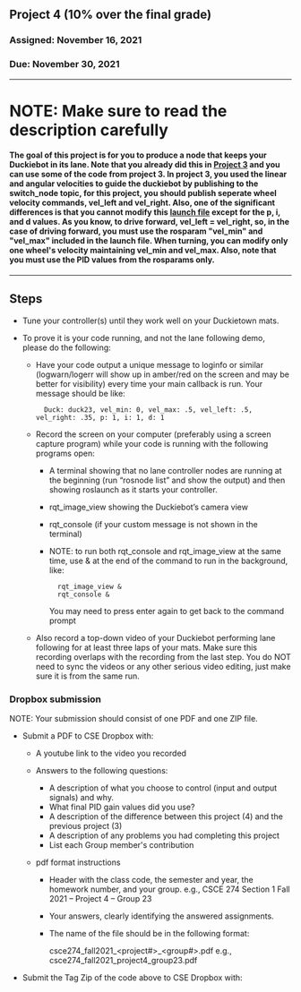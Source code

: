 ## Project 4 (10% over the final grade) 

### Assigned: November 16, 2021
### Due: November 30, 2021

--------

# NOTE: Make sure to read the description carefully

#### The goal of this project is for you to produce a node that keeps your Duckiebot in its lane. Note that you already did this in [Project 3](../project3) and you can use some of the code from project 3. In project 3, you used the linear and angular velocities to guide the duckiebot by publishing to the switch_node topic, for this project, you should publish seperate wheel velocity commands, vel_left and vel_right. Also, one of the significant differences is that you cannot modify this [launch file](./project4.launch) except for the p, i, and d values. As you know, to drive forward, vel_left = vel_right, so, in the case of driving forward, you must use the rosparam "vel_min" and "vel_max" included in the launch file. When turning, you can modify only one wheel's velocity maintaining vel_min and vel_max. Also, note that you must use the PID values from the rosparams only.

--------

## Steps

- Tune your controller(s) until they work well on your Duckietown mats.

- To prove it is your code running, and not the lane following demo, please do the following:
    - Have your code output a unique message to loginfo or similar (logwarn/logerr will show up in amber/red on the screen and may be better for visibility) every time your main callback is run. Your message should be like:
        
            Duck: duck23, vel_min: 0, vel_max: .5, vel_left: .5, vel_right: .35, p: 1, i: 1, d: 1
    - Record the screen on your computer (preferably using a screen capture program) while your code is running with the following programs open:
        - A terminal showing that no lane controller nodes are running at the beginning (run “rosnode list” and show the output) and then showing roslaunch as it starts your controller.
        - rqt_image_view showing the Duckiebot’s camera view
        - rqt_console (if your custom message is not shown in the terminal)
        - NOTE: to run both rqt_console and rqt_image_view at the same time, use & at the end of the command to run in the background, like:

                rqt_image_view &
                rqt_console &
            You may need to press enter again to get back to the command prompt
    - Also record a top-down video of your Duckiebot performing lane following for at least three laps of your mats. Make sure this recording overlaps with the recording from the last step. You do NOT need to sync the videos or any other serious video editing, just make sure it is from the same run.


### Dropbox submission

NOTE: Your submission should consist of one PDF and one ZIP file.

- Submit a PDF to CSE Dropbox with:

    * A youtube link to the video you recorded

    * Answers to the following questions:
        - A description of what you choose to control (input and output signals) and why.
        - What final PID gain values did you use?
        - A description of the difference between this project (4) and the previous project (3)
        - A description of any problems you had completing this project
        - List each Group member's contribution


    * pdf format instructions
        * Header with the class code, the semester and year, the homework number, and your group.
          e.g., CSCE 274 Section 1 Fall 2021 – Project 4 – Group 23
          
        * Your answers, clearly identifying the answered assignments.

        * The name of the file should be in the following format:
        
            csce274_fall2021_<project#>_<group#>.pdf
            e.g., csce274_fall2021_project4_group23.pdf

- Submit the Tag Zip of the code above to CSE Dropbox with:
